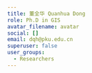 ```yaml
---
title: 董全华 Quanhua Dong
role: Ph.D in GIS
avatar_filename: avatar
social: []
email: dqh@pku.edu.cn
superuser: false
user_groups:
  - Researchers
---
```

